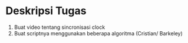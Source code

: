 # Deskripsi Tugas

1. Buat video tentang sincronisasi clock
2. Buat scriptnya menggunakan beberapa algoritma (Cristian/ Barkeley)

